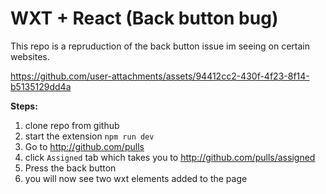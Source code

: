 # WXT + React (Back button bug)

This repo is a repruduction of the back button issue im seeing on certain websites.

https://github.com/user-attachments/assets/94412cc2-430f-4f23-8f14-b5135129dd4a

**Steps:**

1. clone repo from github
2. start the extension `npm run dev`
3. Go to http://github.com/pulls
4. click `Assigned` tab which takes you to http://github.com/pulls/assigned
5. Press the back button
6. you will now see two wxt elements added to the page
